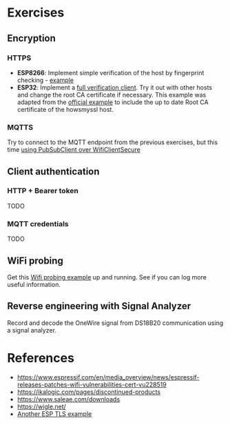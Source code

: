 # Exercises

## Encryption
### HTTPS
* **ESP8266**: Implement simple verification of the host by fingerprint checking - [example](https://github.com/esp8266/Arduino/blob/master/libraries/ESP8266WiFi/examples/HTTPSRequest/HTTPSRequest.ino)
* **ESP32**: Implement a [full verification client](src/WifiClientSecure). Try it out with other hosts and change the root CA certificate if necessary. This example was adapted from the [official example](https://github.com/espressif/arduino-esp32/blob/master/libraries/WiFiClientSecure/examples/WiFiClientSecure/WiFiClientSecure.ino) to include the up to date Root CA certificate of the howsmyssl host.
    
### MQTTS
Try to connect to the MQTT endpoint from the previous exercises, but this time [using PubSubClient over WifiClientSecure](http://www.iotsharing.com/2017/08/how-to-use-esp32-mqtts-with-mqtts-mosquitto-broker-tls-ssl.html)

## Client authentication
### HTTP + Bearer token
TODO
### MQTT credentials
TODO

## WiFi probing
Get this [Wifi probing example](https://github.com/pgenevski/esp8266-sniffer/tree/3df0334b316d9b6e6e36d46792ed9e8a8a8ccc52) up and running. See if you can log more useful information.

## Reverse engineering with Signal Analyzer
Record and decode the OneWire signal from DS18B20 communication using a signal analyzer.

# References
* https://www.espressif.com/en/media_overview/news/espressif-releases-patches-wifi-vulnerabilities-cert-vu228519
* https://ikalogic.com/pages/discontinued-products
* https://www.saleae.com/downloads
* https://wigle.net/
* [Another ESP TLS example](http://www.iotsharing.com/2017/08/how-to-use-https-in-arduino-esp32.html)
